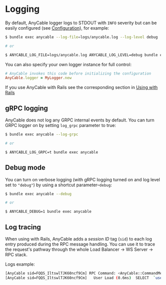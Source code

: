 # Logging

By default, AnyCable logger logs to STDOUT with `INFO` severity but can be easily configured (see [Configuration](configuration.md#parameters)), for example:

```sh
$ bundle exec anycable --log-file=logs/anycable.log --log-level debug

# or

$ ANYCABLE_LOG_FILE=logs/anycable.log ANYCABLE_LOG_LEVEL=debug bundle exec anycable
```

You can also specify your own logger instance for full control:

```ruby
# AnyCable invokes this code before initializing the configuration
AnyCable.logger = MyLogger.new
```

If you use AnyCable with Rails see the corresponding section in [Using with Rails](../rails/getting_started.md#logging)

## gRPC logging

AnyCable does not log any GRPC internal events by default. You can turn GRPC logger on by setting `log_grpc` parameter to true:

```sh
$ bundle exec anycable --log-grpc

# or

$ ANYCABLE_LOG_GRPC=t bundle exec anycable
```

## Debug mode

You can turn on verbose logging (with gRPC logging turned on and log level set to `"debug"`) by using a shortcut parameter–`debug`:

```sh
$ bundle exec anycable --debug

# or

$ ANYCABLE_DEBUG=1 bundle exec anycable
```

## Log tracing

When using with Rails, AnyCable adds a _session ID_ tag (`sid`) to each log entry produced during the RPC message handling. You can use it to trace the request's pathway through the whole Load Balancer -> WS Server -> RPC stack.

Logs example:

```sh
[AnyCable sid=FQQS_IltswlTJK60ncf9Cm] RPC Command: <AnyCable::CommandMessage: command: "subscribe", identifier: "{\"channel\":\"PresenceChannel\"}", connection_identifiers: "{\"current_user\":\"Z2lkOi8vbWFuYWdlYmFjL1VzZXIvMTEwODQ0OTc\"}", data: "", env: <>>
[AnyCable sid=FQQS_IltswlTJK60ncf9Cm]   User Load (0.6ms)  SELECT  `users`.* FROM `users` WHERE `users`.`id` = 1 LIMIT 1
```
